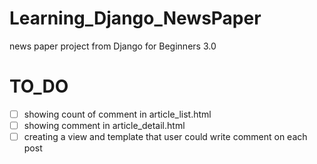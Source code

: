 # Learning_Django_NewsPaper

news paper project from Django for Beginners 3.0


# TO_DO
- [ ] showing count of comment in article_list.html
- [ ] showing comment in article_detail.html
- [ ] creating a view and template that user could write comment on each post
